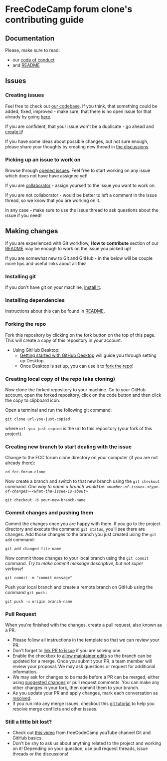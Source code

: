 # FreeCodeCamp forum clone's contributing guide

## Documentation

Please, make sure to read:

- our [code of conduct](./CODE_OF_CONDUCT.md)
- and [README](./README.md)

## Issues

### Creating issues

Feel free to check out [our codebase](https://github.com/jdwilkin4/fcc-forum-clone). If you think, that something could be added, fixed, improved - make sure, that there is no open issue for that already by going [here](https://github.com/jdwilkin4/fcc-forum-clone/issues).

If you are confident, that your issue won't be a duplicate - go ahead and [create it](https://github.com/jdwilkin4/fcc-forum-clone/issues/new/)!

If you have some ideas about possible changes, but not sure enough, please share your thoughts by creating new thread in [the discussions](https://github.com/jdwilkin4/fcc-forum-clone/discussions).

### Picking up an issue to work on

Browse through [opened issues](https://github.com/jdwilkin4/fcc-forum-clone/issues). Feel free to start working on any issue which does not have have assignee yet!

If you are [collaborator](https://docs.github.com/en/account-and-profile/setting-up-and-managing-your-personal-account-on-github/managing-personal-account-settings/permission-levels-for-a-personal-account-repository#collaborator-access-for-a-repository-owned-by-a-personal-account) - assign yourself to the issue you want to work on.

If you are not collaborator - would be better to left a comment in the issue thread, so we know that you are working on it.

In any case - make sure to use the issue thread to ask questions about the issue if you need!

## Making changes

If you are experienced with Git workflow, **How to contribute** section of our [README](./README.md) may be enough to work on the issue you picked up!

If you are somewhat new to Git and GitHub - in the below will be couple more tips and useful links about all this!

### Installing git

If you don't have git on your machine, [install it](https://help.github.com/articles/set-up-git/).

### Installing dependencies

Instructions about this can be found in [README](./README.md).

### Forking the repo

Fork this repository by clicking on the fork button on the top of this page.
This will create a copy of this repository in your account.

- Using GitHub Desktop:
  - [Getting started with GitHub Desktop](https://docs.github.com/en/desktop/installing-and-configuring-github-desktop/getting-started-with-github-desktop) will guide you through setting up Desktop.
  - Once Desktop is set up, you can use it to [fork the repo](https://docs.github.com/en/desktop/contributing-and-collaborating-using-github-desktop/cloning-and-forking-repositories-from-github-desktop)!

### Creating local copy of the repo (aka cloning)

Now clone the forked repository to your machine. Go to your GitHub account, open the forked repository, click on the code button and then click the copy to clipboard icon.

Open a terminal and run the following git command:

```
git clone url-you-just-copied
```

where `url-you-just-copied` is the url to this repository (your fork of this project).

### Creating new branch to start dealing with the issue

Change to the FCC forum clone directory on your computer (if you are not already there):

```
cd fcc-forum-clone
```

Now create a branch and switch to that new branch using the `git checkout` command. _One way to name a branch would be: `<number-of-issue>-<type-of-changes>-<what-the-issue-is-about>`_

```
git checkout -b your-new-branch-name
```

### Commit changes and pushing them

Commit the changes once you are happy with them.
If you go to the project directory and execute the command `git status`, you'll see there are changes.
Add those changes to the branch you just created using the `git add` command:

```
git add changed-file-name
```

Now commit those changes to your local branch using the `git commit` command. _Try to make commit message descriptive, but not super verbose!_

```
git commit -m "commit message"
```

Push your local branch and create a remote branch on GitHub using the command `git push` :

```
git push -u origin branch-name
```

### Pull Request

When you're finished with the changes, create a pull request, also known as a PR.

- Please follow all instructions in the template so that we can review your PR.
- Don't forget to [link PR to issue](https://docs.github.com/en/issues/tracking-your-work-with-issues/linking-a-pull-request-to-an-issue) if you are solving one.
- Enable the checkbox to [allow maintainer edits](https://docs.github.com/en/github/collaborating-with-issues-and-pull-requests/allowing-changes-to-a-pull-request-branch-created-from-a-fork) so the branch can be updated for a merge.
  Once you submit your PR, a team member will review your proposal. We may ask questions or request for additional information.
- We may ask for changes to be made before a PR can be merged, either using [suggested changes](https://docs.github.com/en/github/collaborating-with-issues-and-pull-requests/incorporating-feedback-in-your-pull-request) or pull request comments. You can make any other changes in your fork, then commit them to your branch.
- As you update your PR and apply changes, mark each conversation as [resolved](https://docs.github.com/en/github/collaborating-with-issues-and-pull-requests/commenting-on-a-pull-request#resolving-conversations).
- If you run into any merge issues, checkout this [git tutorial](https://github.com/skills/resolve-merge-conflicts) to help you resolve merge conflicts and other issues.

### Still a little bit lost?

- Check out [this video](https://www.youtube.com/watch?v=RGOj5yH7evk) from freeCodeCamp youTube channel Git and GitHub basics.
- Don't be shy to ask us about anything related to the project and working on it! Depending on your question, use pull request threads, issue threads or the discussions!
